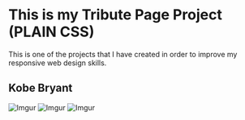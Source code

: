 # This is my Tribute Page Project (PLAIN CSS)
This is one of the projects that I have created in order to improve my responsive web design skills.
## Kobe Bryant
![Imgur](https://i.imgur.com/aPK4si2.png)
![Imgur](https://i.imgur.com/qSkwpbS.png)
![Imgur](https://i.imgur.com/4h3gb7t.png)
